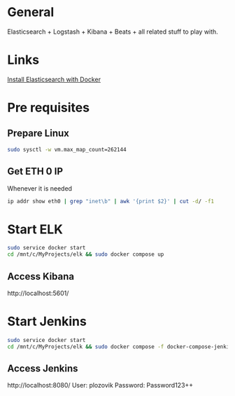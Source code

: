 # General
Elasticsearch + Logstash + Kibana + Beats + all related stuff to play with.

# Links
[Install Elasticsearch with Docker](https://www.elastic.co/guide/en/elasticsearch/reference/current/docker.html#docker)

# Pre requisites
## Prepare Linux
```bash
sudo sysctl -w vm.max_map_count=262144
```

## Get ETH 0 IP
Whenever it is needed
```bash
ip addr show eth0 | grep "inet\b" | awk '{print $2}' | cut -d/ -f1
```

# Start ELK
```bash
sudo service docker start
cd /mnt/c/MyProjects/elk && sudo docker compose up
```
## Access Kibana
http://localhost:5601/

# Start Jenkins
```bash
sudo service docker start
cd /mnt/c/MyProjects/elk && sudo docker compose -f docker-compose-jenkins.yml up
```
## Access Jenkins
http://localhost:8080/
User: plozovik
Password: Password123++